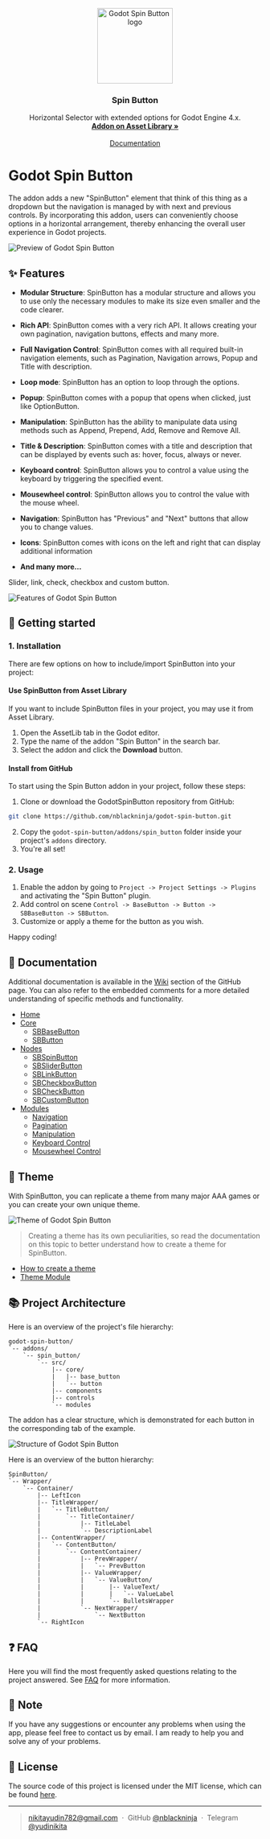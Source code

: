 <p align="center">
   <img src="https://raw.githubusercontent.com/nblackninja/godot-spin-button/main/icon.png" alt="Godot Spin Button logo" width="150">
</p>

<h3 align="center">Spin Button</h3>

<p align="center">
  Horizontal Selector with extended options for Godot Engine 4.x.
  <br>
  <a href="https://godotengine.org/asset-library/asset/2454"><strong>Addon on Asset Library »</strong></a>
  <br>
  <br>
  <a href="https://github.com/nblackninja/godot-spin-button/wiki">Documentation</a>
</p>

# Godot Spin Button

The addon adds a new "SpinButton" element that think of this thing as a dropdown but the navigation is managed by with next and previous controls. By incorporating this addon, users can conveniently choose options in a horizontal arrangement, thereby enhancing the overall user experience in Godot projects.

![Preview of Godot Spin Button](images/readme_preview.png)

## ✨ Features

- **Modular Structure**: SpinButton has a modular structure and allows you to use only the necessary modules to make its size even smaller and the code clearer.

- **Rich API**: SpinButton comes with a very rich API. It allows creating your own pagination, navigation buttons, effects and many more.

- **Full Navigation Control**: SpinButton comes with all required built-in navigation elements, such as Pagination, Navigation arrows, Popup and Title with description.

- **Loop mode**: SpinButton has an option to loop through the options.

- **Popup**: SpinButton comes with a popup that opens when clicked, just like OptionButton.

- **Manipulation**: SpinButton has the ability to manipulate data using methods such as Append, Prepend, Add, Remove and Remove All.

- **Title & Description**: SpinButton comes with a title and description that can be displayed by events such as: hover, focus, always or never.

- **Keyboard control**: SpinButton allows you to control a value using the keyboard by triggering the specified event.

- **Mousewheel control**: SpinButton allows you to control the value with the mouse wheel.

- **Navigation**: SpinButton has "Previous" and "Next" buttons that allow you to change values.

- **Icons**: SpinButton comes with icons on the left and right that can display additional information

- **And many more...**

Slider, link, check, checkbox and custom button.

![Features of Godot Spin Button](images/features.png)

## 📝 Getting started

### 1. Installation

There are few options on how to include/import SpinButton into your project:

#### Use SpinButton from Asset Library

If you want to include SpinButton files in your project, you may use it from Asset Library.

1. Open the AssetLib tab in the Godot editor.
2. Type the name of the addon "Spin Button" in the search bar.
3. Select the addon and click the **Download** button.

#### Install from GitHub

To start using the Spin Button addon in your project, follow these steps:

1. Clone or download the GodotSpinButton repository from GitHub:

```bash
git clone https://github.com/nblackninja/godot-spin-button.git
```

2. Copy the `godot-spin-button/addons/spin_button` folder inside your project's `addons` directory.
3. You're all set!

### 2. Usage

1. Enable the addon by going to `Project -> Project Settings -> Plugins` and activating the "Spin Button" plugin.
2. Add control on scene `Control -> BaseButton -> Button -> SBBaseButton -> SBButton`.
3. Customize or apply a theme for the button as you wish.

Happy coding!

## 📖 Documentation

Additional documentation is available in the [Wiki](https://github.com/nblackninja/godot-spin-button/wiki) section of the GitHub page. You can also refer to the embedded comments for a more detailed understanding of specific methods and functionality.

- [Home](https://github.com/nblackninja/godot-spin-button/wiki)
- [Core](https://github.com/nblackninja/godot-spin-button/wiki/Core)
  - [SBBaseButton](https://github.com/nblackninja/godot-spin-button/wiki/SBBaseButton)
  - [SBButton](https://github.com/nblackninja/godot-spin-button/wiki/SBButton)
- [Nodes](https://github.com/nblackninja/godot-spin-button/wiki/Nodes)
  - [SBSpinButton](https://github.com/nblackninja/godot-spin-button/wiki/SBSpinButton)
  - [SBSliderButton](https://github.com/nblackninja/godot-spin-button/wiki/SBSliderButton)
  - [SBLinkButton](https://github.com/nblackninja/godot-spin-button/wiki/SBLinkButton)
  - [SBCheckboxButton](https://github.com/nblackninja/godot-spin-button/wiki/SBCheckboxButton)
  - [SBCheckButton](https://github.com/nblackninja/godot-spin-button/wiki/SBCheckButton)
  - [SBCustomButton](https://github.com/nblackninja/godot-spin-button/wiki/SBCustomButton)
- [Modules](https://github.com/nblackninja/godot-spin-button/wiki/Modules)
  - [Navigation](https://github.com/nblackninja/godot-spin-button/wiki/Navigation)
  - [Pagination](https://github.com/nblackninja/godot-spin-button/wiki/Pagination)
  - [Manipulation](https://github.com/nblackninja/godot-spin-button/wiki/Manipulation)
  - [Keyboard Control](https://github.com/nblackninja/godot-spin-button/wiki/Keyboard-Control)
  - [Mousewheel Control](https://github.com/nblackninja/godot-spin-button/wiki/Mousewheel-Control)

## 🎨 Theme

With SpinButton, you can replicate a theme from many major AAA games or you can create your own unique theme.

![Theme of Godot Spin Button](images/theme.png)

> Creating a theme has its own peculiarities, so read the documentation on this topic to better understand how to create a theme for SpinButton.

- [How to create a theme](https://github.com/nblackninja/godot-spin-button/wiki/How-to-create-a-theme)
- [Theme Module](https://github.com/nblackninja/godot-spin-button/wiki/Theme-module)

## 📚 Project Architecture

Here is an overview of the project's file hierarchy:

```
godot-spin-button/
`-- addons/
    `-- spin_button/
        `-- src/
            |-- core/
            |   |-- base_button
            |   `-- button
            |-- components
            |-- controls
            `-- modules
```

The addon has a clear structure, which is demonstrated for each button in the corresponding tab of the example.

![Structure of Godot Spin Button](images/structure.png)

Here is an overview of the button hierarchy:

```
SpinButton/
`-- Wrapper/
    `-- Container/
        |-- LeftIcon
        |-- TitleWrapper/
        |   `-- TitleButton/
        |       `-- TitleContainer/
        |           |-- TitleLabel
        |           `-- DescriptionLabel
        |-- ContentWrapper/
        |   `-- ContentButton/
        |       `-- ContentContainer/
        |           |-- PrevWrapper/
        |           |   `-- PrevButton
        |           |-- ValueWrapper/
        |           |   `-- ValueButton/
        |           |       |-- ValueText/
        |           |       |   `-- ValueLabel
        |           |       `-- BulletsWrapper
        |           `-- NextWrapper/
        |               `-- NextButton
        `-- RightIcon
```

## ❓ FAQ

Here you will find the most frequently asked questions relating to the project answered. See [FAQ](https://github.com/nblackninja/godot-spin-button/wiki/FAQ) for more information.

## 💬 Note

If you have any suggestions or encounter any problems when using the app, please feel free to contact us by email. I am ready to help you and solve any of your problems.

## 🔐 License

The source code of this project is licensed under the MIT license, which can be found [here](LICENSE).

---

> <nikitayudin782@gmail.com> &nbsp;&middot;&nbsp;
> GitHub [@nblackninja](https://github.com/nblackninja) &nbsp;&middot;&nbsp;
> Telegram [@yudinikita](https://t.me/yudinikita)
